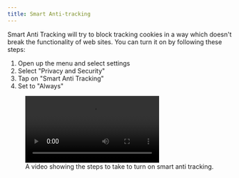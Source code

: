 ```yaml
---
title: Smart Anti-tracking
---
```


Smart Anti Tracking will try to block tracking cookies in a way which doesn't break the functionality of web sites. You can turn it on by following these steps:

1. Open up the menu and select settings
1. Select "Privacy and Security"
1. Tap on "Smart Anti Tracking"
1. Set to "Always"

<figure>
<video controls src="{{ "/assets/en/smartantitracking.mp4" | relative_url }}"></video>
<figcaption>A video showing the steps to take to turn on smart anti tracking.</figcaption>
</figure>
